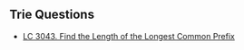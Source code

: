 ## Trie Questions
 
 - <a href = " https://leetcode.com/problems/find-the-length-of-the-longest-common-prefix/">LC 3043. Find the Length of the Longest Common Prefix</a>